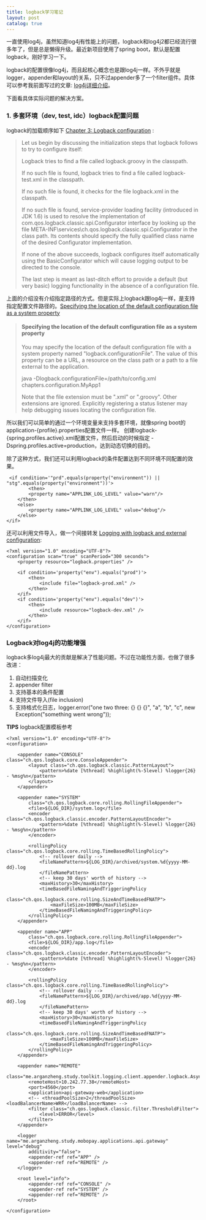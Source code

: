 ```yaml
---
title: logback学习笔记
layout: post
catalog: true
---
```



一直使用log4j，虽然知道log4j有性能上的问题，logback和log4j2都已经流行很多年了，但是总是懒得升级。最近新项目使用了spring boot，默认是配置logback，刚好学习一下。

logback的配置很像log4j，而且起核心概念也是跟log4j一样。不外乎就是logger，appender和layout的关系，只不过appender多了一个filter组件。具体可以参考我前面写过的文章: [log4j详细介绍](http://arganzheng.life/log4j-in-detail.html)。

下面看具体实际问题的解决方案。

### 1. 多套环境（dev, test, idc）logback配置问题

logback的加载顺序如下 [Chapter 3: Logback configuration](http://logback.qos.ch/manual/configuration.html) :

> Let us begin by discussing the initialization steps that logback follows to try to configure itself:
>
> Logback tries to find a file called logback.groovy in the classpath.
> 
> If no such file is found, logback tries to find a file called logback-test.xml in the classpath.
>
> If no such file is found, it checks for the file logback.xml in the classpath.
>
> If no such file is found, service-provider loading facility (introduced in JDK 1.6) is used to resolve the implementation of com.qos.logback.classic.spi.Configurator interface by looking up the file META-INF\services\ch.qos.logback.classic.spi.Configurator in the class path. Its contents should specify the fully qualified class name of the desired Configurator implementation.
>
> If none of the above succeeds, logback configures itself automatically using the BasicConfigurator which will cause logging output to be directed to the console.
>
> The last step is meant as last-ditch effort to provide a default (but very basic) logging functionality in the absence of a configuration file.

上面的介绍没有介绍指定路径的方式。但是实际上logback跟log4j一样，是支持指定配置文件路径的。[Specifying the location of the default configuration file as a system property](http://logback.qos.ch/manual/configuration.html#configFileProperty)

> #### Specifying the location of the default configuration file as a system property
>
> You may specify the location of the default configuration file with a system property named "logback.configurationFile". The value of this property can be a URL, a resource on the class path or a path to a file external to the application.
> 
> java -Dlogback.configurationFile=/path/to/config.xml chapters.configuration.MyApp1
> 
> Note that the file extension must be ".xml" or ".groovy". Other extensions are ignored. Explicitly registering a status listener may help debugging issues locating the configuration file.

所以我们可以简单的通过一个环境变量来支持多套环境，就像spring boot的application-{profile}.properties配置文件一样。
创建logback-{spring.profiles.active}.xml配置文件，然后启动的时候指定 -Dspring.profiles.active=production，达到动态切换的目的。

除了这种方式，我们还可以利用logback的条件配置达到不同环境不同配置的效果。

	 <if condition='"prd".equals(property("environment")) || "stg".equals(property("environment"))'>
	        <then>
            <property name="APPLINK_LOG_LEVEL" value="warn"/>
        </then>
        <else>
            <property name="APPLINK_LOG_LEVEL" value="debug"/>
        </else>
    </if>

还可以利用文件导入，做一个间接转发 [Logging with logback and external configuration](http://blog.patouchas.net/technology/logging-with-logback-and-external-configuration/):

	<?xml version="1.0" encoding="UTF-8"?>
	<configuration scan="true" scanPeriod="300 seconds">
	    <property resource="logback.properties" />
	 
	    <if condition='property("env").equals("prod")'>
	        <then>
	            <include file="logback-prod.xml" />
	        </then>
	    </if>
	    <if condition='property("env").equals("dev")'>
	        <then>
	            <include resource="logback-dev.xml" />
	        </then>
	    </if>
	</configuration>


### Logback对log4j的功能增强

logback多log4j最大的贡献是解决了性能问题。不过在功能性方面，也做了很多改进：

1. 自动扫描变化
2. appender filter
3. 支持基本的条件配置
4. 支持文件导入(file inclusion)
5. 支持格式化日志，logger.error("one two three: {} {} {}", "a", "b", "c", new Exception("something went wrong"));


**TIPS** logback配置模板参考

	<?xml version="1.0" encoding="UTF-8"?>
	<configuration>

		<appender name="CONSOLE" class="ch.qos.logback.core.ConsoleAppender">
			<layout class="ch.qos.logback.classic.PatternLayout">
	            <pattern>%date [%thread] %highlight(%-5level) %logger{26} - %msg%n</pattern>
			</layout>
		</appender>

		<appender name="SYSTEM"
			class="ch.qos.logback.core.rolling.RollingFileAppender">
			<file>${LOG_DIR}/system.log</file>
			<encoder class="ch.qos.logback.classic.encoder.PatternLayoutEncoder">
	            <pattern>%date [%thread] %highlight(%-5level) %logger{26} - %msg%n</pattern>
			</encoder>

			<rollingPolicy class="ch.qos.logback.core.rolling.TimeBasedRollingPolicy">
				<!-- rollover daily -->
				<fileNamePattern>${LOG_DIR}/archived/system.%d{yyyy-MM-dd}.log
				</fileNamePattern>
				<!-- keep 30 days' worth of history -->
				<maxHistory>30</maxHistory>
				<timeBasedFileNamingAndTriggeringPolicy
						class="ch.qos.logback.core.rolling.SizeAndTimeBasedFNATP">
					<maxFileSize>100MB</maxFileSize>
				</timeBasedFileNamingAndTriggeringPolicy>
			</rollingPolicy>
		</appender>

		<appender name="APP"
			class="ch.qos.logback.core.rolling.RollingFileAppender">
			<file>${LOG_DIR}/app.log</file>
			<encoder class="ch.qos.logback.classic.encoder.PatternLayoutEncoder">
	            <pattern>%date [%thread] %highlight(%-5level) %logger{26} - %msg%n</pattern>
			</encoder>

			<rollingPolicy class="ch.qos.logback.core.rolling.TimeBasedRollingPolicy">
				<!-- rollover daily -->
				<fileNamePattern>${LOG_DIR}/archived/app.%d{yyyy-MM-dd}.log
				</fileNamePattern>
				<!-- keep 30 days' worth of history -->
				<maxHistory>30</maxHistory>
				<timeBasedFileNamingAndTriggeringPolicy
						class="ch.qos.logback.core.rolling.SizeAndTimeBasedFNATP">
					<maxFileSize>100MB</maxFileSize>
				</timeBasedFileNamingAndTriggeringPolicy>
			</rollingPolicy>
		</appender>

		<appender name="REMOTE"
	        class="me.arganzheng.study.toolkit.logging.client.appender.logback.AsyncSocketAppender">
	        <remoteHost>10.242.77.38</remoteHost>
	        <port>4560</port>
	        <application>api-gateway-web</application>
	        <!-- <threadPoolSize>2</threadPoolSize> <loadBalancerName>WRR</loadBalancerName> -->
	        <filter class="ch.qos.logback.classic.filter.ThresholdFilter">
	            <level>ERROR</level>
	        </filter>
	    </appender>
	    
		<logger name="me.arganzheng.study.mobopay.applications.api.gateway" level="debug"
			additivity="false">
			<appender-ref ref="APP" />
	        <appender-ref ref="REMOTE" />
		</logger>

		<root level="info">
			<appender-ref ref="CONSOLE" />
			<appender-ref ref="SYSTEM" />
	        <appender-ref ref="REMOTE" />
		</root>

	</configuration>






